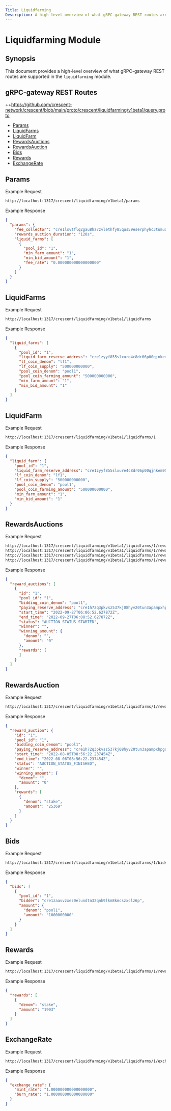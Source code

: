 ```yaml
---
Title: Liquidfarming
Description: A high-level overview of what gRPC-gateway REST routes are supported in the liquidfarming module.
---
```


# Liquidfarming Module

## Synopsis

This document provides a high-level overview of what gRPC-gateway REST routes are supported in the `liquidfarming` module.

## gRPC-gateway REST Routes

<!-- markdown-link-check-disable -->

++https://github.com/crescent-network/crescent/blob/main/proto/crescent/liquidfarming/v1beta1/query.proto

- [Params](#Params)
- [LiquidFarms](#Liquidfarms)
- [LiquidFarm](#Liquidfarm)
- [RewardsAuctions](#Rewardsauctions)
- [RewardsAuction](#Rewardsauction)
- [Bids](#Bids)
- [Rewards](#Rewards)
- [ExchangeRate](#ExchangeRate)

## Params

Example Request

<!-- markdown-link-check-disable -->

```bash
http://localhost:1317/crescent/liquidfarming/v1beta1/params
```

Example Response

```json
{
  "params": {
    "fee_collector": "cre1lsvtflq2gau8ha7zvlethfy85qus59eserphyhc3tumua7upx6eqckll2q",
    "rewards_auction_duration": "120s",
    "liquid_farms": [
      {
        "pool_id": "1",
        "min_farm_amount": "1",
        "min_bid_amount": "1",
        "fee_rate": "0.000000000000000000"
      }
    ]
  }
}
```

## LiquidFarms

Example Request

<!-- markdown-link-check-disable -->

```bash
http://localhost:1317/crescent/liquidfarming/v1beta1/liquidfarms
```

Example Response

```json
{
  "liquid_farms": [
    {
      "pool_id": "1",
      "liquid_farm_reserve_address": "cre1zyyf855slxure4c8dr06p00qjnkem95d2lgv8wgvry2rt437x6ts363hdt",
      "lf_coin_denom": "lf1",
      "lf_coin_supply": "500000000000",
      "pool_coin_denom": "pool1",
      "pool_coin_farming_amount": "500000000000",
      "min_farm_amount": "1",
      "min_bid_amount": "1"
    }
  ]
}
```

## LiquidFarm

Example Request

<!-- markdown-link-check-disable -->

```bash
http://localhost:1317/crescent/liquidfarming/v1beta1/liquidfarms/1
```

Example Response

```json
{
  "liquid_farm": {
    "pool_id": "1",
    "liquid_farm_reserve_address": "cre1zyyf855slxure4c8dr06p00qjnkem95d2lgv8wgvry2rt437x6ts363hdt",
    "lf_coin_denom": "lf1",
    "lf_coin_supply": "500000000000",
    "pool_coin_denom": "pool1",
    "pool_coin_farming_amount": "500000000000",
    "min_farm_amount": "1",
    "min_bid_amount": "1"
  }
}
```

## RewardsAuctions

Example Request

<!-- markdown-link-check-disable -->

```bash
http://localhost:1317/crescent/liquidfarming/v1beta1/liquidfarms/1/rewards_auctions
http://localhost:1317/crescent/liquidfarming/v1beta1/liquidfarms/1/rewards_auctions?status=AUCTION_STATUS_STARTED
http://localhost:1317/crescent/liquidfarming/v1beta1/liquidfarms/1/rewards_auctions?status=AUCTION_STATUS_FINISHED
http://localhost:1317/crescent/liquidfarming/v1beta1/liquidfarms/1/rewards_auctions?status=AUCTION_STATUS_SKIPPED
```

Example Response

```json
{
  "reward_auctions": [
    {
      "id": "1",
      "pool_id": "1",
      "bidding_coin_denom": "pool1",
      "paying_reserve_address": "cre1h72q3pkvsz537kj08hyv20tun3apampxhpgad97t3ls47nukgtxq4nw9fg",
      "start_time": "2022-09-27T06:06:52.627872Z",
      "end_time": "2022-09-27T06:08:52.627872Z",
      "status": "AUCTION_STATUS_STARTED",
      "winner": "",
      "winning_amount": {
        "denom": "",
        "amount": "0"
      },
      "rewards": [
      ]
    }
  ]
}
```

## RewardsAuction

Example Request

<!-- markdown-link-check-disable -->

```bash
http://localhost:1317/crescent/liquidfarming/v1beta1/liquidfarms/1/rewards_auctions/1
```

Example Response

```json
{
  "reward_auction": {
    "id": "1",
    "pool_id": "1",
    "bidding_coin_denom": "pool1",
    "paying_reserve_address": "cre1h72q3pkvsz537kj08hyv20tun3apampxhpgad97t3ls47nukgtxq4nw9fg",
    "start_time": "2022-08-05T08:56:22.237454Z",
    "end_time": "2022-08-06T08:56:22.237454Z",
    "status": "AUCTION_STATUS_FINISHED",
    "winner": "",
    "winning_amount": {
      "denom": "",
      "amount": "0"
    },
    "rewards": [
      {
        "denom": "stake",
        "amount": "25369"
      }
    ]
  }
}
```

## Bids

Example Request

<!-- markdown-link-check-disable -->

```bash
http://localhost:1317/crescent/liquidfarming/v1beta1/liquidfarms/1/bids
```

Example Response

```json
{
  "bids": [
    {
      "pool_id": "1",
      "bidder": "cre1zaavvzxez0elundtn32qnk9lkm8kmcszxclz6p",
      "amount": {
        "denom": "pool1",
        "amount": "1000000000"
      }
    }
  ]
}
```

## Rewards

Example Request

<!-- markdown-link-check-disable -->

```bash
http://localhost:1317/crescent/liquidfarming/v1beta1/liquidfarms/1/rewards
```

Example Response

```json
{
  "rewards": [
    {
      "denom": "stake",
      "amount": "1903"
    }
  ]
}
```

## ExchangeRate

Example Request

<!-- markdown-link-check-disable -->

```bash
http://localhost:1317/crescent/liquidfarming/v1beta1/liquidfarms/1/exchange_rate
```

Example Response

```json
{
  "exchange_rate": {
    "mint_rate": "1.000000000000000000",
    "burn_rate": "1.000000000000000000"
  }
}
```
